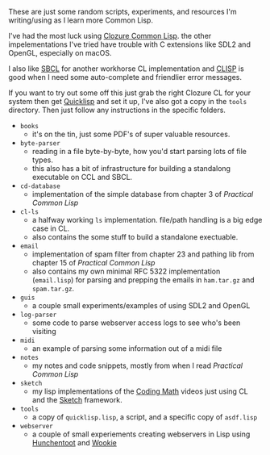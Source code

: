 These are just some random scripts, experiments, and resources I'm writing/using
as I learn more Common Lisp.

I've had the most luck using [Clozure Common Lisp](https://ccl.clozure.com/download.html).
the other impelementations I've tried have trouble with C extensions like SDL2
and OpenGL, especially on macOS.

I also like [SBCL](http://www.sbcl.org/) for another workhorse CL implementation
and [CLISP](https://clisp.sourceforge.io/) is good when I need some auto-complete
and friendlier error messages.

If you want to try out some off this just grab the right Clozure CL for your system
then get [Quicklisp](https://www.quicklisp.org/beta/) and set it up, I've also
got a copy in the `tools` directory. Then just follow any instructions in the
specific folders.

* `books`
    * it's on the tin, just some PDF's of super valuable resources.
* `byte-parser`
    * reading in a file byte-by-byte, how you'd start parsing lots of file types.
    * this also has a bit of infrastructure for building a standalong executable on CCL and SBCL.
* `cd-database`
    * implementation of the simple database from chapter 3 of *Practical Common Lisp*
* `cl-ls`
    * a halfway working `ls` implementation. file/path handling is a big edge case in CL.
    * also contains the some stuff to build a standalone exectuable.
* `email`
    * implementation of spam filter from chapter 23 and pathing lib from
      chapter 15 of *Practical Common Lisp*
    * also contains my own minimal RFC 5322 implementation (`email.lisp`) for
      parsing and prepping the emails in `ham.tar.gz` and `spam.tar.gz`.
* `guis`
    * a couple small experiments/examples of using SDL2 and OpenGL
* `log-parser`
    * some code to parse webserver access logs to see who's been visiting
* `midi`
    * an example of parsing some information out of a midi file
* `notes`
    * my notes and code snippets, mostly from when I read *Practical Common Lisp*
* `sketch`
    * my lisp implementations of the [Coding Math](https://www.youtube.com/playlist?list=PL7wAPgl1JVvUEb0dIygHzO4698tmcwLk9)
      videos just using CL and the [Sketch](https://github.com/vydd/sketch) framework.
* `tools`
    * a copy of `quicklisp.lisp`, a script, and a specific copy of `asdf.lisp`
* `webserver`
    * a couple of small experiements creating webservers in Lisp using
      [Hunchentoot](https://edicl.github.io/hunchentoot/) and
      [Wookie](http://wookie.lyonbros.com/)
